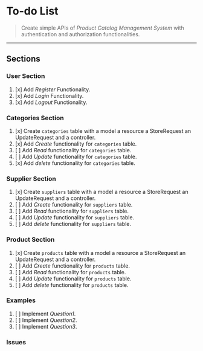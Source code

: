 # To-do List

> Create simple APIs of *Product Catalog Management System* with authentication and authorization functionalities.
---

## Sections

### User Section

1. [x] Add *Register* Functionality.
2. [x] Add *Login* Functionality.
3. [x] Add *Logout* Functionality.

### Categories Section

1. [x] Create `categories` table with a model a resource a StoreRequest an UpdateRequest and a controller.
2. [x] Add *Create* functionality for `categories` table.
3. [ ] Add *Read* functionality for `categories` table.
4. [ ] Add *Update* functionality for `categories` table.
5. [x] Add *delete* functionality for `categories` table.

### Supplier Section

1. [x] Create `suppliers` table with a model a resource a StoreRequest an UpdateRequest and a controller.
2. [ ] Add *Create* functionality for `suppliers` table.
3. [ ] Add *Read* functionality for `suppliers` table.
4. [ ] Add *Update* functionality for `suppliers` table.
5. [ ] Add *delete* functionality for `suppliers` table.

### Product Section

1. [x] Create `products` table with a model a resource a StoreRequest an UpdateRequest and a controller.
2. [ ] Add *Create* functionality for `products` table.
3. [ ] Add *Read* functionality for `products` table.
4. [ ] Add *Update* functionality for `products` table.
5. [ ] Add *delete* functionality for `products` table.

### Examples

1. [ ] Implement *Question1*.
2. [ ] Implement *Question2*.
3. [ ] Implement *Question3*.

### Issues
